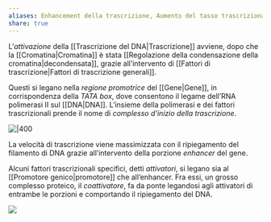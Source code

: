 ```yaml
---
aliases: Enhancement della trascrizione, Aumento del tasso trascrizionale,
share: true
---
```

L’*attivazione* della [[Trascrizione del DNA|Trascrizione]] avviene, dopo che la [[Cromatina|Cromatina]] è stata [[Regolazione della condensazione della cromatina|decondensata]], grazie all’intervento di [[Fattori di trascrizione|Fattori di trascrizione generali]].

Questi si legano nella *regione promotrice* del [[Gene|Gene]], in corrispondenza della *TATA box*, dove consentono il legame dell’RNA polimerasi II sul [[DNA|DNA]].
L’insieme della polimerasi e dei fattori trascrizionali prende il nome di *complesso d'inizio della trascrizione*.

![|400](98dae7866c903f335e4a7db63da5dd45_MD5%201.png)

La velocità di trascrizione viene massimizzata con il ripiegamento del filamento di DNA grazie all’intervento della porzione *enhancer* del gene.

Alcuni fattori trascrizionali specifici, detti *attivatori*, si legano sia al [[Promotore genico|promotore]] che all’enhancer. Fra essi, un grosso complesso proteico, il *coattivatore*, fa da ponte legandosi agli attivatori di entrambe le porzioni e comportando il ripiegamento del DNA.

![](9fc4bbc93272a2cd7b6393388f463feb_MD5%201.png)